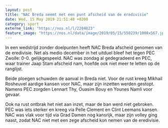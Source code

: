 ```yaml
---
layout: post
title: "NAC Breda neemt met een punt afscheid van de eredivisie"
date: Wed, 15 May 2019 21:51:48 +0200
category: sport
externe_link: "https://nos.nl/l/2284823"
feature_image: "https://nos.nl/data/image/2019/05/15/550239/1008x567.jpg"
---
```


<p>In een wedstrijd zonder doelpunten heeft NAC Breda afscheid genomen van de eredivisie. Net als medio december in het uitduel bleef het tegen PEC Zwolle: 0-0. gelijkgespeeld. NAC was zondag al gedegradeerd en PEC, waar trainer Jaap Stam afscheid nam, hoefde ook niet meer te letten op de ranglijst.</p>
<p>Beide ploegen schuwden de aanval in Breda niet. Voor de rust kreeg Mikhail Rosheuvel aardige kansen voor NAC, maar zijn inzetten werden gestopt. Namens PEC zorgden Lennart Thy, Ouasim Bouy en Younes Namli voor gevaar.</p>
<p>Ook na rust ontbrak het niet aan inzet, maar de ban werd niet gebroken. PEC was iets sterker en kreeg via Pelle Clement en Clint Leemans kansen. NAC was vlak voor tijd via Grad Damen nog kansrijk, maar zijn volley ging naast, zodat NAC niet met een zege afscheid kon nemen van de eredivisie.</p>
